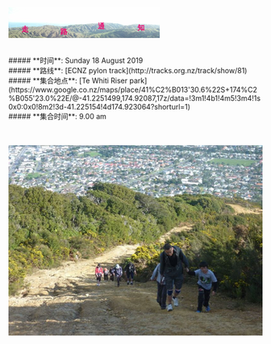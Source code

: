 ![skyline](_images/skyline2.png)

<br/>
##### **时间**: Sunday 18 August 2019
<br/>
##### **路线**: [ECNZ pylon track](http://tracks.org.nz/track/show/81)
<br/>
##### **集合地点**: [Te Whiti Riser park](https://www.google.co.nz/maps/place/41%C2%B013'30.6%22S+174%C2%B055'23.0%22E/@-41.2251499,174.92087,17z/data=!3m1!4b1!4m5!3m4!1s0x0:0x0!8m2!3d-41.225154!4d174.923064?shorturl=1)
<br/>
##### **集合时间**: 9.00 am 
<br/>


<br/>
<br/>

![Hayward030](_images/Hayward030.jpg)
